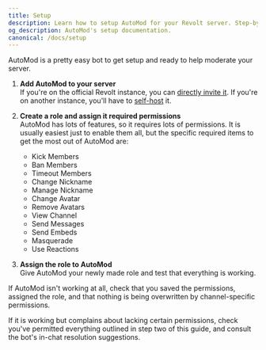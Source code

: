 ```yaml
---
title: Setup
description: Learn how to setup AutoMod for your Revolt server. Step-by-step guide for setting up the moderation bot to protect your community.
og_description: AutoMod's setup documentation.
canonical: /docs/setup
---
```


AutoMod is a pretty easy bot to get setup and ready to help moderate your server.

1. **Add AutoMod to your server**\
   If you're on the official Revolt instance, you can [directly invite it](https://app.revolt.chat/bot/01FHGJ3NPP7XANQQH8C2BE44ZY). If you're on another instance, you'll have to [self-host](/docs/self-hosting) it.

2. **Create a role and assign it required permissions**\
   AutoMod has lots of features, so it requires lots of permissions. It is usually easiest just to enable them all, but the specific required items to get the most out of AutoMod are:

   - Kick Members
   - Ban Members
   - Timeout Members
   - Change Nickname
   - Manage Nickname
   - Change Avatar
   - Remove Avatars
   - View Channel
   - Send Messages
   - Send Embeds
   - Masquerade
   - Use Reactions

3. **Assign the role to AutoMod**\
   Give AutoMod your newly made role and test that everything is working.

If AutoMod isn't working at all, check that you saved the permissions, assigned the role, and that nothing is being overwritten by channel-specific permissions.

If it is working but complains about lacking certain permissions, check you've permitted everything outlined in step two of this guide, and consult the bot's in-chat resolution suggestions.
